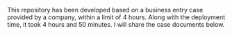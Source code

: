 This repository has been developed based on a business entry case provided by a company, within a limit of 4 hours. Along with the deployment time, it took 4 hours and 50 minutes. I will share the case documents below.
